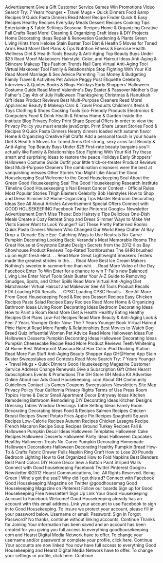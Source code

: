 Advertisement Give a Gift Customer Service Games Win Promotions Video Search Try: 7 Years Younger • Travel Mugs • Quick Dinners Food &amp Recipes 9 Quick Pasta Dinners Read More! Recipe Finder Quick & Easy Recipes Healthy Recipes Everyday Meals Dessert Recipes Cooking Tips Entertaining & Table Settings Seasonal Recipes Home & Organizing Creative Fall Crafts Read More! Cleaning & Organizing Craft Ideas & DIY Projects Home Decorating Ideas Repair & Renovation Gardening & Plants Green Living Hints from Heloise Stain Buster Tool Diet & Health 5 Moves for Toned Arms Read More! Diet Plans & Tips Nutrition Fitness & Exercise Health Wellness Diet & Health Tools Beauty & Anti-Aging Top Beauty Buys Under $25 Read More! Makeovers Hairstyle, Color, and Haircut Ideas Anti-Aging & Skincare Makeup Tips Fashion Trends Nail Care Virtual Anti-Aging Tool Virtual Makeover Tool Family & Relationships Stop Fighting With Your Kid Read More! Marriage & Sex Advice Parenting Tips Money & Budgeting Family Travel & Activities Pet Advice Peggy Post Etiquette Celebrity Interviews & Quotes Books & Blogs Holidays Early Shoppers' Halloween Costume Guide Read More! Valentine's Day Easter & Passover Mother's Day Father's Day 4th of July Halloween Thanksgiving Christmas & Hanukkah Gift Ideas Product Reviews Best Multi-Purpose Cleaners Read More! Appliances Beauty & Makeup Cars & Travel Products Children's Items & Toys Clothing & Shoes Cooking Tools Eco-Friendly Products Electronics & Computers Food & Drink Health & Fitness Home & Garden Inside the Institute Blog Privacy Policy Print Share Special Offers In order to view the Privacy Policy you must enable javaScript. Print Share Latest Stories Food & Recipes 9 Quick Pasta Dinners Hearty dinners loaded with autumn flavor Home & Organizing Creative Fall Crafts Add a personal touch in your house Diet & Health 5 Moves for Toned Arms Get strong, sexy arms fast Beauty & Anti-Aging Top Beauty Buys Under $25 First-rate beauty bargains you'll actually like Family & Relationships Stop Fighting With Your Kid Try these smart and surprising ideas to restore the peace Holidays Early Shoppers' Halloween Costume Guide Outfit your little trick-or-treater Product Reviews Best Multi-Purpose Cleaners The combination cleansers were the best at vanquishing messes Other Stories You Might Like About the Good Housekeeping Seal Welcome to the Good Housekeeping Seal About the Green Good Housekeeping Seal The Good Housekeeping Research Institute Timeline Good Housekeeping's Nail Breast Cancer Contest - Official Rules Most Popular Stories Thigh Blasters Celebrity Bob Hairstyles How to Shop and Dress Slimmer 52 Home-Organizing Tips Master Bedroom Decorating Ideas See All About Articles Advertisement Special Offers Connect with GOOD HOUSEKEEPING Facebook Twitter Pinterest Google+ Newsletter Advertisement Don't Miss These: Bob Hairstyle Tips Delicious One-Dish Meals Create a Cozy Retreat Shop and Dress Slimmer Ways to Make Vet Visits Easier Want to Look Younger? Eat These Pretty Patterned Rooms Quick Pasta Dinners Women Who Changed Our World Keep Clutter At Bay Drop-a-Decade Style Eye-Catching Ways to Use Neutrals No-Carve Pumpkin Decorating Looking Back: Veranda's Most Memorable Rooms The Great House at Greystone Estate Design Secrets from the 2012 Kips Bay Showhouse Product Reviews Top-Rated Toothbrushes The GHRI brushed up on eight fresh elect. . . Read More Great Lightweight Sneakers Testers made the greatest strides in the. . . Read More Best Ice Cream Makers Nothing's sweeter in summertime than whi. . . Read More Video of the Day Facebook Enter To Win Enter for a chance to win T-Fal's new Balanced Living Line Enter Now! Tools Stain Buster Your A-Z Guide to Removing Smudges, Spots, and Other Spills Read More Virtual Anti-Aging Diet Matchmaker Virtual Haircut and Makeover See All Tools Product Recalls FDA Loading FDA Recalls. . . CPSC Loading CPSC Recalls. . See All More From Good Housekeeping Food & Recipes Dessert Recipes Easy Chicken Recipes Pasta Salad Recipes Easy Recipes Read More Home & Organizing Bathroom Ideas Living Room Decorating Ideas Bedroom Decorating Ideas How to Paint a Room Read More Diet & Health Healthy Eating Healthy Recipes Diet Plans Low-Fat Recipes Read More Beauty & Anti-Aging Look & Feel 7 Years Younger Order Now: The 7 Years Younger Book Virtual Haircut Pixie Haircut Read More Family & Relationships Best Movies to Watch Dog Breed Quiz Influential Women Pet Advice Read More Halloween Ideas Fun Halloween Desserts Pumpkin Decorating Ideas Halloween Decorating Ideas Pumpkin Cheesecake Recipe Read More Product Reviews Teeth Whitening At Home Best Waterproof Mascara Best Hair Color iPod Docking Station Read More Fun Stuff Anti-Aging Beauty Shopper App GH@Home App Stain Buster Sweepstakes and Contests Read More Search Try: 7 Years Younger • Travel Mugs • Quick Dinners Good Housekeeping Magazine Customer Service Address Change Renewals Give a Subscription Gift Other Hearst Subscriptions Events & Promotions The GH Store GH Media Kit Advertise Online About our Ads Good Housekeeping. com About GH Community Guidelines Contact Us Games Coupons Sweepstakes Newsletters Site Map Privacy Policy Your California Privacy Rights Terms of Use Press Room Topics Home & Decor Small Apartment Decor Entryway Ideas Kitchen Remodeling Bathroom Remodeling DIY Decorating Ideas Kitchen Designs Dressing Tables Window Dressings Table Setting Ideas Family Room Decorating Decorating Ideas Food & Recipes Salmon Recipes Chicken Breast Recipes Sweet Potato Fries Apple Pie Recipes Spaghetti Squash Recipes Low-Calorie Recipes Autumn Recipes Chicken Lasagna Recipe French Macaron Recipe Soup Recipes Ground Turkey Recipes Fall & Halloween Pumpkin Decor Ideas Halloween Templates Halloween Cake Recipes Halloween Desserts Halloween Party Ideas Halloween Cupcakes Healthy Halloween Treats No-Carve Pumpkin Decorating Homemade Halloween Decorations Halloween Decorating Healthy Pumpkin Bread How-To & Crafts Fabric Drawer Pulls Napkin Ring Craft How to Lose 20 Pounds Bedroom Lighting How to Get Organized How to Fold Napkins Best Blenders Best Paint Colors DIY Home Decor Sew a Button Paint Striped Walls Connect with Good housekeeping Facebook Twitter Pinterest Google+ Newsletter ©2012 Hearst Communications, Inc. All Rights Reserved. Being Green | Who's got the seal? Why did I get this ad? Connect with Facebook Good Housekeeping Magazine on Twitter @goodhousemag Good Housekeeping Magazine on Pinterest Follow our boards Sign up for Good Housekeeping Free Newsletter! Sign Up Link Your Good Housekeeping Account to Facebook Welcome! Good Housekeeping already has an account with this email address. Link your account to use Facebook to sign in to Good Housekeeping. To insure we protect your account, please fill in your password below. Username or email: Password: Sign In Forgot Password? No thanks, continue without linking accounts. Continue Thanks for Joining Your information has been saved and an account has been created for you giving you full access to everything goodhousekeeping. com and Hearst Digital Media Network have to offer. To change your username and/or password or complete your profile, click here. Continue Your accounts are now linked You now have full access to everything Good Housekeeping and Hearst Digital Media Network have to offer. To change your settings or profile, click here. Continue